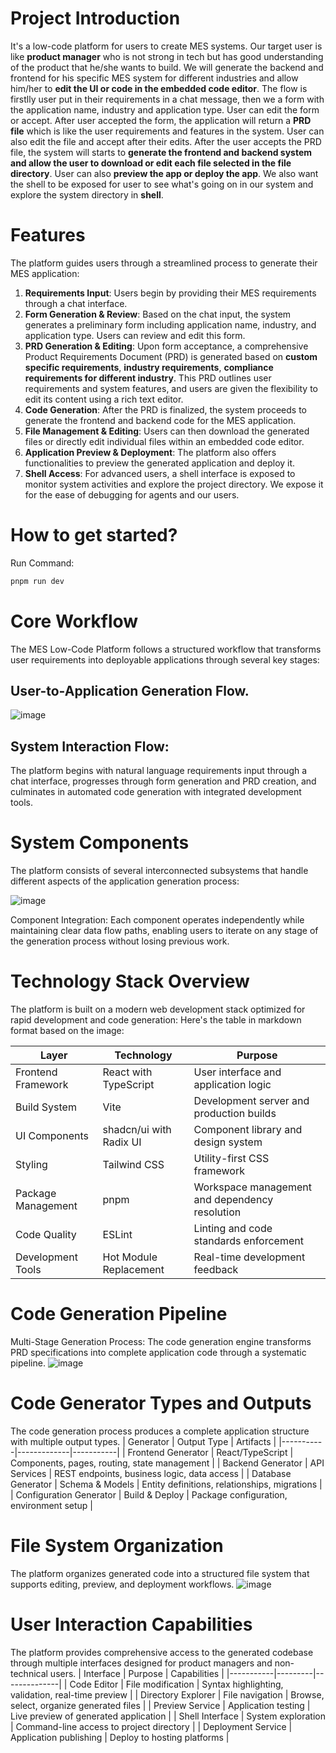 # Project Introduction
It's a low-code platform for users to create MES systems. Our target user is like **product manager** who is not strong in tech but has good understanding of the product that he/she wants to build. We will generate the backend and frontend for his specific MES system for different industries and allow him/her to **edit the UI or code in the embedded code editor**. The flow is firstlly user put in their requirements in a chat message, then we a form with the application name, industry and application type. User can edit the form or accept. After user accepted the form, the application will return a **PRD file** which is like the user requirements and features in the system. User can also edit the file and accept after their edits. After the user accepts the PRD file, the system will starts to **generate the frontend and backend system and allow the user to download or edit each file selected in the file directory**. User can also **preview the app or deploy the app**. We also want the shell to be exposed for user to see what's going on in our system and explore the system directory in **shell**.

# Features

The platform guides users through a streamlined process to generate their MES application:

1.  **Requirements Input**: Users begin by providing their MES requirements through a chat interface.
2.  **Form Generation & Review**: Based on the chat input, the system generates a preliminary form including application name, industry, and application type. Users can review and edit this form.
3.  **PRD Generation & Editing**: Upon form acceptance, a comprehensive Product Requirements Document (PRD) is generated based on **custom specific requirements**, **industry requirements**, **compliance requirements for different industry**. This PRD outlines user requirements and system features, and users are given the flexibility to edit its content using a rich text editor.
4.  **Code Generation**: After the PRD is finalized, the system proceeds to generate the frontend and backend code for the MES application.
5.  **File Management & Editing**: Users can then download the generated files or directly edit individual files within an embedded code editor.
6.  **Application Preview & Deployment**: The platform also offers functionalities to preview the generated application and deploy it.
7.  **Shell Access**: For advanced users, a shell interface is exposed to monitor system activities and explore the project directory. We expose it for the ease of debugging for agents and our users.

# How to get started?

Run Command:
```bash
pnpm run dev
```

# Core Workflow

The MES Low-Code Platform follows a structured workflow that transforms user requirements into deployable applications through several key stages:
## User-to-Application Generation Flow.

![image](https://github.com/user-attachments/assets/51302e9e-1380-4e48-8fd3-593e75d7f75e)

## System Interaction Flow: 

The platform begins with natural language requirements input through a chat interface, progresses through form generation and PRD creation, and culminates in automated code generation with integrated development tools.

# System Components
The platform consists of several interconnected subsystems that handle different aspects of the application generation process:

![image](https://github.com/user-attachments/assets/a9187f18-84e9-49e5-a59c-08554ea1b5cc)

Component Integration: Each component operates independently while maintaining clear data flow paths, enabling users to iterate on any stage of the generation process without losing previous work.

# Technology Stack Overview
The platform is built on a modern web development stack optimized for rapid development and code generation:
Here's the table in markdown format based on the image:

| Layer | Technology | Purpose |
|-------|------------|---------|
| Frontend Framework | React with TypeScript | User interface and application logic |
| Build System | Vite | Development server and production builds |
| UI Components | shadcn/ui with Radix UI | Component library and design system |
| Styling | Tailwind CSS | Utility-first CSS framework |
| Package Management | pnpm | Workspace management and dependency resolution |
| Code Quality | ESLint | Linting and code standards enforcement |
| Development Tools | Hot Module Replacement | Real-time development feedback |

# Code Generation Pipeline
Multi-Stage Generation Process: The code generation engine transforms PRD specifications into complete application code through a systematic pipeline.
![image](https://github.com/user-attachments/assets/4bfc0d55-6a9c-484f-b88d-698419f9cf44)

# Code Generator Types and Outputs
The code generation process produces a complete application structure with multiple output types.
| Generator | Output Type | Artifacts |
|-----------|-------------|-----------|
| Frontend Generator | React/TypeScript | Components, pages, routing, state management |
| Backend Generator | API Services | REST endpoints, business logic, data access |
| Database Generator | Schema & Models | Entity definitions, relationships, migrations |
| Configuration Generator | Build & Deploy | Package configuration, environment setup |

# File System Organization
The platform organizes generated code into a structured file system that supports editing, preview, and deployment workflows.
![image](https://github.com/user-attachments/assets/0616236c-0742-435b-84cb-709245ef5739)

# User Interaction Capabilities
The platform provides comprehensive access to the generated codebase through multiple interfaces designed for product managers and non-technical users.
| Interface | Purpose | Capabilities |
|-----------|---------|--------------|
| Code Editor | File modification | Syntax highlighting, validation, real-time preview |
| Directory Explorer | File navigation | Browse, select, organize generated files |
| Preview Service | Application testing | Live preview of generated application |
| Shell Interface | System exploration | Command-line access to project directory |
| Deployment Service | Application publishing | Deploy to hosting platforms |



